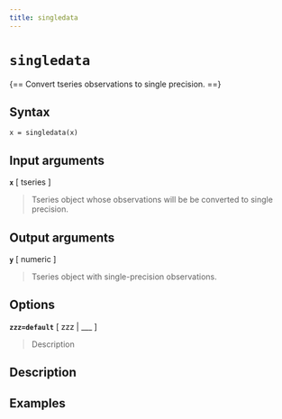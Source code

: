 ```yaml
---
title: singledata
---
```


# `singledata`

{== Convert tseries observations to single precision. ==}


## Syntax 

    x = singledata(x)


## Input arguments 

__`x`__ [ tseries ] 
> 
> Tseries object whose observations will be be
> converted to single precision.
> 

## Output arguments 

__`y`__ [ numeric ]
> 
> Tseries object with single-precision observations.
> 

## Options 

__`zzz=default`__ [ zzz | ___ ]
> 
> Description
> 


## Description 



## Examples

```matlab
```

